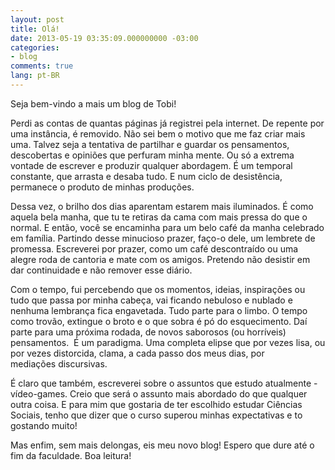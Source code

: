 ```yaml
---
layout: post
title: Olá!
date: 2013-05-19 03:35:09.000000000 -03:00
categories:
- blog
comments: true
lang: pt-BR
---
```

Seja bem-vindo a mais um blog de Tobi!

Perdi as contas de quantas páginas já registrei pela internet. De repente por uma instância, é removido. Não sei bem o motivo que me faz criar mais uma. Talvez seja a tentativa de partilhar e guardar os pensamentos, descobertas e opiniões que perfuram minha mente. Ou só a extrema vontade de escrever e produzir qualquer abordagem. É um temporal constante, que arrasta e desaba tudo. E num ciclo de desistência, permanece o produto de minhas produções.

Dessa vez, o brilho dos dias aparentam estarem mais iluminados. É como aquela bela manha, que tu te retiras da cama com mais pressa do que o normal. E então, você se encaminha para um belo café da manha celebrado em família. Partindo desse minucioso prazer, faço-o dele, um lembrete de promessa. Escreverei por prazer, como um café descontraído ou uma alegre roda de cantoria e mate com os amigos. Pretendo não desistir em dar continuidade e não remover esse diário.

Com o tempo, fui percebendo que os momentos, ideias, inspirações ou tudo que passa por minha cabeça, vai ficando nebuloso e nublado e nenhuma lembrança fica engavetada. Tudo parte para o limbo. O tempo como trovão, extingue o broto e o que sobra é pó do esquecimento. Daí parte para uma próxima rodada, de novos saborosos (ou horríveis) pensamentos.  É um paradigma. Uma completa elipse que por vezes lisa, ou por vezes distorcida, clama, a cada passo dos meus dias, por mediações discursivas.

É claro que também, escreverei sobre o assuntos que estudo atualmente - vídeo-games. Creio que será o assunto mais abordado do que qualquer outra coisa. E para mim que gostaria de ter escolhido estudar Ciências Sociais, tenho que dizer que o curso superou minhas expectativas e to gostando muito!

Mas enfim, sem mais delongas, eis meu novo blog! Espero que dure até o fim da faculdade. Boa leitura!
